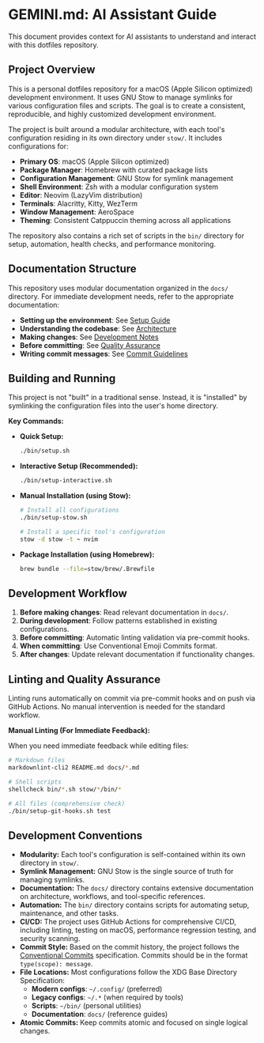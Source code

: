 # GEMINI.md: AI Assistant Guide

This document provides context for AI assistants to understand and interact with
this dotfiles repository.

## Project Overview

This is a personal dotfiles repository for a macOS (Apple Silicon optimized)
development environment. It uses GNU Stow to manage symlinks for various
configuration files and scripts. The goal is to create a consistent,
reproducible, and highly customized development environment.

The project is built around a modular architecture, with each tool's
configuration residing in its own directory under `stow/`. It includes
configurations for:

* **Primary OS**: macOS (Apple Silicon optimized)
* **Package Manager**: Homebrew with curated package lists
* **Configuration Management**: GNU Stow for symlink management
* **Shell Environment**: Zsh with a modular configuration system
* **Editor**: Neovim (LazyVim distribution)
* **Terminals**: Alacritty, Kitty, WezTerm
* **Window Management**: AeroSpace
* **Theming**: Consistent Catppuccin theming across all applications

The repository also contains a rich set of scripts in the `bin/` directory for
setup, automation, health checks, and performance monitoring.

## Documentation Structure

This repository uses modular documentation organized in the `docs/` directory.
For immediate development needs, refer to the appropriate documentation:

* **Setting up the environment**: See [Setup Guide](docs/setup-guide.md)
* **Understanding the codebase**: See [Architecture](docs/architecture.md)
* **Making changes**: See [Development Notes](docs/development-notes.md)
* **Before committing**: See [Quality Assurance](docs/quality-assurance.md)
* **Writing commit messages**: See [Commit Guidelines](docs/commit-guidelines.md)

## Building and Running

This project is not "built" in a traditional sense. Instead, it is "installed"
by symlinking the configuration files into the user's home directory.

**Key Commands:**

* **Quick Setup:**

  ```bash
  ./bin/setup.sh
  ```

* **Interactive Setup (Recommended):**

  ```bash
  ./bin/setup-interactive.sh
  ```

* **Manual Installation (using Stow):**

  ```bash
  # Install all configurations
  ./bin/setup-stow.sh

  # Install a specific tool's configuration
  stow -d stow -t ~ nvim
  ```

* **Package Installation (using Homebrew):**

  ```bash
  brew bundle --file=stow/brew/.Brewfile
  ```

## Development Workflow

1. **Before making changes**: Read relevant documentation in `docs/`.
2. **During development**: Follow patterns established in existing configurations.
3. **Before committing**: Automatic linting validation via pre-commit hooks.
4. **When committing**: Use Conventional Emoji Commits format.
5. **After changes**: Update relevant documentation if functionality changes.

## Linting and Quality Assurance

Linting runs automatically on commit via pre-commit hooks and on push via
GitHub Actions. No manual intervention is needed for the standard workflow.

**Manual Linting (For Immediate Feedback):**

When you need immediate feedback while editing files:

```bash
# Markdown files
markdownlint-cli2 README.md docs/*.md

# Shell scripts
shellcheck bin/*.sh stow/*/bin/*

# All files (comprehensive check)
./bin/setup-git-hooks.sh test
```

## Development Conventions

* **Modularity:** Each tool's configuration is self-contained within its own
  directory in `stow/`.
* **Symlink Management:** GNU Stow is the single source of truth for managing
  symlinks.
* **Documentation:** The `docs/` directory contains extensive documentation on
  architecture, workflows, and tool-specific references.
* **Automation:** The `bin/` directory contains scripts for automating setup,
  maintenance, and other tasks.
* **CI/CD:** The project uses GitHub Actions for comprehensive CI/CD, including
  linting, testing on macOS, performance regression testing, and security
  scanning.
* **Commit Style:** Based on the commit history, the project follows the
  [Conventional Commits](https://www.conventionalcommits.org/) specification.
  Commits should be in the format `type(scope): message`.
* **File Locations:** Most configurations follow the XDG Base Directory
  Specification:
  * **Modern configs**: `~/.config/` (preferred)
  * **Legacy configs**: `~/.*` (when required by tools)
  * **Scripts**: `~/bin/` (personal utilities)
  * **Documentation**: `docs/` (reference guides)
* **Atomic Commits:** Keep commits atomic and focused on single logical changes.
